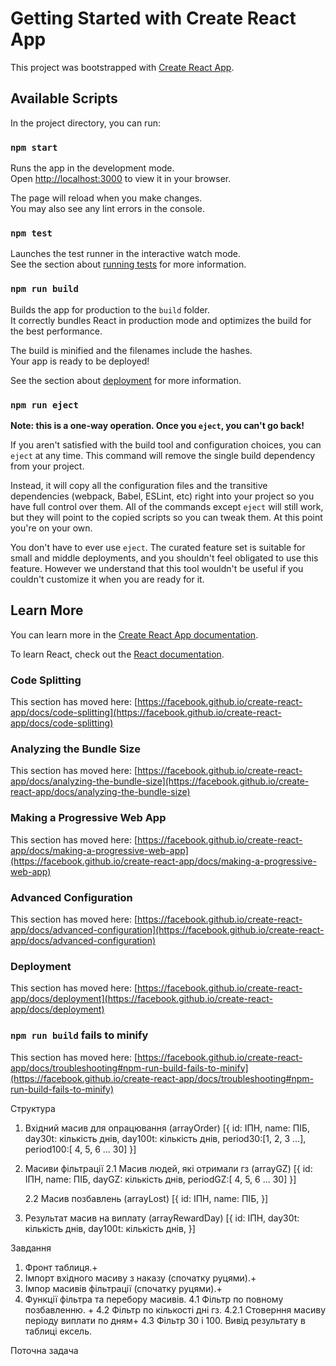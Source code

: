 # Getting Started with Create React App

This project was bootstrapped with [Create React App](https://github.com/facebook/create-react-app).

## Available Scripts

In the project directory, you can run:

### `npm start`

Runs the app in the development mode.\
Open [http://localhost:3000](http://localhost:3000) to view it in your browser.

The page will reload when you make changes.\
You may also see any lint errors in the console.

### `npm test`

Launches the test runner in the interactive watch mode.\
See the section about [running tests](https://facebook.github.io/create-react-app/docs/running-tests) for more information.

### `npm run build`

Builds the app for production to the `build` folder.\
It correctly bundles React in production mode and optimizes the build for the best performance.

The build is minified and the filenames include the hashes.\
Your app is ready to be deployed!

See the section about [deployment](https://facebook.github.io/create-react-app/docs/deployment) for more information.

### `npm run eject`

**Note: this is a one-way operation. Once you `eject`, you can't go back!**

If you aren't satisfied with the build tool and configuration choices, you can `eject` at any time. This command will remove the single build dependency from your project.

Instead, it will copy all the configuration files and the transitive dependencies (webpack, Babel, ESLint, etc) right into your project so you have full control over them. All of the commands except `eject` will still work, but they will point to the copied scripts so you can tweak them. At this point you're on your own.

You don't have to ever use `eject`. The curated feature set is suitable for small and middle deployments, and you shouldn't feel obligated to use this feature. However we understand that this tool wouldn't be useful if you couldn't customize it when you are ready for it.

## Learn More

You can learn more in the [Create React App documentation](https://facebook.github.io/create-react-app/docs/getting-started).

To learn React, check out the [React documentation](https://reactjs.org/).

### Code Splitting

This section has moved here: [https://facebook.github.io/create-react-app/docs/code-splitting](https://facebook.github.io/create-react-app/docs/code-splitting)

### Analyzing the Bundle Size

This section has moved here: [https://facebook.github.io/create-react-app/docs/analyzing-the-bundle-size](https://facebook.github.io/create-react-app/docs/analyzing-the-bundle-size)

### Making a Progressive Web App

This section has moved here: [https://facebook.github.io/create-react-app/docs/making-a-progressive-web-app](https://facebook.github.io/create-react-app/docs/making-a-progressive-web-app)

### Advanced Configuration

This section has moved here: [https://facebook.github.io/create-react-app/docs/advanced-configuration](https://facebook.github.io/create-react-app/docs/advanced-configuration)

### Deployment

This section has moved here: [https://facebook.github.io/create-react-app/docs/deployment](https://facebook.github.io/create-react-app/docs/deployment)

### `npm run build` fails to minify

This section has moved here: [https://facebook.github.io/create-react-app/docs/troubleshooting#npm-run-build-fails-to-minify](https://facebook.github.io/create-react-app/docs/troubleshooting#npm-run-build-fails-to-minify)

Структура

1. Вхідний масив для опрацювання (arrayOrder)
   [{
   id: ІПН,
   name: ПІБ,
   day30t: кількість днів,
   day100t: кількість днів,
   period30:[1, 2, 3 ...],
   period100:[ 4, 5, 6 ... 30]
   }]

2. Масиви фільтрації
   2.1 Масив людей, які отримали гз (arrayGZ)
   [{
   id: ІПН,
   name: ПІБ,
   dayGZ: кількість днів,
   periodGZ:[ 4, 5, 6 ... 30]
   }]

   2.2 Масив позбавлень (arrayLost)
   [{
   id: ІПН,
   name: ПІБ,
   }]

3. Результат масив на виплату (arrayRewardDay)
   [{
   id: ІПН,
   day30t: кількість днів,
   day100t: кількість днів,
   }]

Завдання

1. Фронт таблиця.+
2. Імпорт вхідного масиву з наказу (спочатку руцями).+
3. Імпор масивів фільтрації (спочатку руцями).+
4. Функції фільтра та перебору масивів.
   4.1 Фільтр по повному позбавленню. +
   4.2 Фільтр по кількості дні гз.
   4.2.1 Стоверння масиву періоду виплати по дням+
   4.3 Фільтр 30 і 100.
   Вивід результату в таблиці ексель.

Поточна задача
